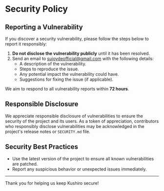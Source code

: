 # Security Policy  

## Reporting a Vulnerability  
If you discover a security vulnerability, please follow the steps below to report it responsibly:  

1. **Do not disclose the vulnerability publicly** until it has been resolved.  
2. Send an email to [sujoydeofficial@gmail.com](mailto:sujoydeofficial@gmail.com) with the following details:  
   - A description of the vulnerability.  
   - Steps to reproduce the issue.  
   - Any potential impact the vulnerability could have.  
   - Suggestions for fixing the issue (if applicable).  

We aim to respond to all vulnerability reports within **72 hours**.  

## Responsible Disclosure  
We appreciate responsible disclosure of vulnerabilities to ensure the security of the project and its users. As a token of appreciation, contributors who responsibly disclose vulnerabilities may be acknowledged in the project's release notes or `SECURITY.md` file.  

## Security Best Practices  
- Use the latest version of the project to ensure all known vulnerabilities are patched.  
- Report any suspicious behavior or unexpected issues immediately.  

---  
Thank you for helping us keep Kushiro secure!  
